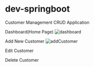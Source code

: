 # dev-springboot
Customer Management CRUD Application


Dashboard(Home Page)
![dashboard](https://user-images.githubusercontent.com/76586777/139640970-aa8c0c7d-8d69-4288-8b1d-57e9b280454a.PNG)


Add New Customer
![addCustomer](https://user-images.githubusercontent.com/76586777/139641110-3a0d4a7d-2c8a-4287-b7f0-9ccd49ef588e.PNG)


Edit Customer


Delete Customer
